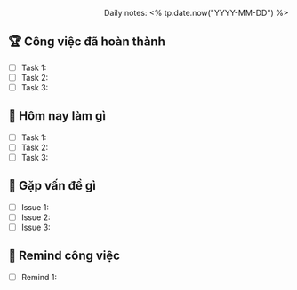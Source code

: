 
<p align="right">Daily notes: <% tp.date.now("YYYY-MM-DD") %></p>

## 🏆 Công việc đã hoàn thành
- [ ] Task 1: 
- [ ] Task 2: 
- [ ] Task 3: 

## 📅 Hôm nay làm gì
- [ ] Task 1: 
- [ ] Task 2: 
- [ ] Task 3: 

## 🚧 Gặp vấn đề gì
- [ ] Issue 1: 
- [ ] Issue 2: 
- [ ] Issue 3: 

## 📝 Remind công việc
- [ ] Remind 1: 


